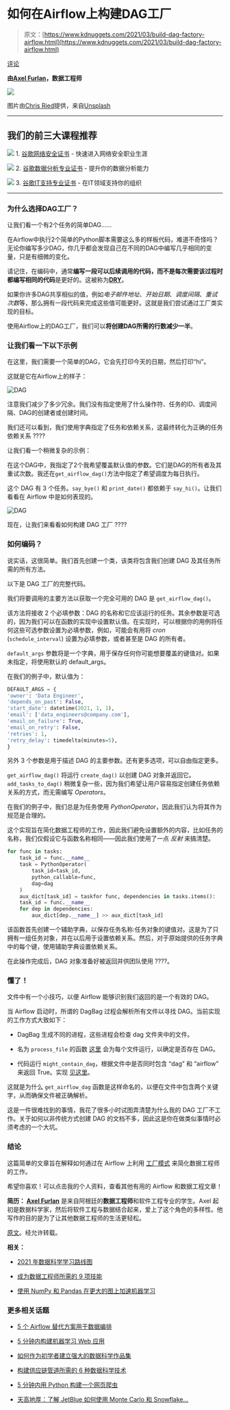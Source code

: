 # 如何在Airflow上构建DAG工厂

> 原文：[https://www.kdnuggets.com/2021/03/build-dag-factory-airflow.html](https://www.kdnuggets.com/2021/03/build-dag-factory-airflow.html)

[评论](#comments)

**由[Axel Furlan](https://www.linkedin.com/in/axelfurlan/)，数据工程师**

![](../Images/a9f359d219ec76580f36b27ce2a8d4ae.png)

图片由[Chris Ried](https://unsplash.com/@cdr6934?utm_source=medium&utm_medium=referral)提供，来自[Unsplash](https://unsplash.com/?utm_source=medium&utm_medium=referral)

* * *

## 我们的前三大课程推荐

![](../Images/0244c01ba9267c002ef39d4907e0b8fb.png) 1\. [谷歌网络安全证书](https://www.kdnuggets.com/google-cybersecurity) - 快速进入网络安全职业生涯

![](../Images/e225c49c3c91745821c8c0368bf04711.png) 2\. [谷歌数据分析专业证书](https://www.kdnuggets.com/google-data-analytics) - 提升你的数据分析能力

![](../Images/0244c01ba9267c002ef39d4907e0b8fb.png) 3\. [谷歌IT支持专业证书](https://www.kdnuggets.com/google-itsupport) - 在IT领域支持你的组织

* * *

### 为什么选择DAG工厂？

让我们看一个有2个任务的简单DAG……

在Airflow中执行2个简单的Python脚本需要这么多的样板代码，难道不奇怪吗？无论你编写多少DAG，你几乎都会发现自己在不同的DAG中编写几乎相同的变量，只是有细微的变化。

请记住，在编码中，通常**编写一段可以后续调用的代码，而不是每次需要该过程时都编写相同的代码**是更好的。这被称为[**DRY**](https://en.wikipedia.org/wiki/Don%27t_repeat_yourself)。

如果你许多DAG共享相似的值，例如*电子邮件地址*、*开始日期*、*调度间隔*、*重试次数*等，那么拥有一段代码来完成这些值可能更好。这就是我们尝试通过工厂类实现的目标。

使用Airflow上的DAG工厂，我们可以**将创建DAG所需的行数减少一半**。

### 让我们看一下以下示例

在这里，我们需要一个简单的DAG，它会先打印今天的日期，然后打印“hi”。

这就是它在Airflow上的样子：

![DAG](../Images/28ce7700d8cfbc5cdf7afda622a439ab.png)

注意我们减少了多少冗余。我们没有指定使用了什么操作符、任务的ID、调度间隔、DAG的创建者或创建时间。

我们还可以看到，我们使用字典指定了任务和依赖关系，这最终转化为正确的任务依赖关系 ????

让我们看一个稍微复杂的示例：

在这个DAG中，我指定了2个我希望覆盖默认值的参数。它们是DAG的所有者及其重试次数。我还在`get_airflow_dag()`方法中指定了希望调度为每日执行。

这个 DAG 有 3 个任务。`say_bye()` 和 `print_date()` 都依赖于 `say_hi()`。让我们看看在 Airflow 中是如何表现的。

![DAG](../Images/9a353147bdd205ed61664413027c2749.png)

现在，让我们来看看如何构建 DAG 工厂 ????

### 如何编码？

说实话，这很简单。我们首先创建一个类，该类将包含我们创建 DAG 及其任务所需的所有方法。

以下是 DAG 工厂的完整代码。

我们将要调用的主要方法以获取一个完全可用的 DAG 是 `get_airflow_dag()`。

该方法将接收 2 个必填参数：DAG 的名称和它应该运行的任务。其余参数是可选的，因为我们可以在函数的实现中设置默认值。在实现时，可以根据你的用例将任何这些可选参数设置为必填参数，例如，可能会有用将 *cron* (`schedule_interval`) 设置为必填参数，或者甚至是 DAG 的所有者。

`default_args` 参数将是一个字典，用于保存任何你可能想要覆盖的键值对。如果未指定，将使用默认的 default_args。

在我们的例子中，默认值为：

```py
DEFAULT_ARGS = {
'owner': 'Data Engineer',
'depends_on_past': False,
'start_date': datetime(2021, 1, 1),
'email': ['data_engineers@company.com'],
'email_on_failure': True,
'email_on_retry': False,
'retries': 1,
'retry_delay': timedelta(minutes=5),
}
```

另外 3 个参数是用于描述 DAG 的主要参数。还有更多选项，可以自由指定更多。

`get_airflow_dag()` 将运行 `create_dag()` 以创建 DAG 对象并返回它。`add_tasks_to_dag()` 稍微复杂一些，因为我们希望让用户容易指定创建任务依赖关系的方式，而无需编写 *Operators*。

在我们的例子中，我们总是为任务使用 *PythonOperator*，因此我们认为将其作为规范是合理的。

这个实现旨在简化数据工程师的工作，因此我们避免设置额外的内容，比如任务的名称，我们仅假设它与函数名称相同——因此我们使用了一点 *反射* 来搞清楚。

```py
for func in tasks:
    task_id = func.__name__
    task = PythonOperator(
        task_id=task_id,
        python_callable=func,
        dag=dag
    )
    aux_dict[task_id] = taskfor func, dependencies in tasks.items():
    task_id = func.__name__
    for dep in dependencies:
        aux_dict[dep.__name__] >> aux_dict[task_id]
```

该函数首先创建一个辅助字典，以保存任务名称:任务对象的键值对。这是为了只拥有一组任务对象，并在以后用于设置依赖关系。然后，对于原始提供的任务字典中的每个键，使用辅助字典设置依赖关系。

在此操作完成后，DAG 对象准备好被返回并供团队使用 ????。

### 懂了！

文件中有一个小技巧，以便 Airflow 能够识别我们返回的是一个有效的 DAG。

当 Airflow 启动时，所谓的 DagBag 过程会解析所有文件以寻找 DAG。当前实现的工作方式大致如下：

+   DagBag 生成不同的进程，这些进程会检查 dag 文件夹中的文件。

+   名为 `process_file` 的函数 [这里](https://airflow.apache.org/docs/apache-airflow/stable/_modules/airflow/models/dagbag.html) 会为每个文件运行，以确定是否存在 DAG。

+   代码运行 `might_contain_dag`，根据文件中是否同时包含 “dag” 和 “airflow” 来返回 True。实现 [见这里](https://github.com/apache/airflow/blob/c61f3d45b4a1799e92ead1532d36f232ebc4686e/airflow/utils/file.py#L198)。

这就是为什么 `get_airflow_dag` 函数是这样命名的，以便在文件中包含两个关键字，从而确保文件被正确解析。

这是一件很难找到的事情，我花了很多小时试图弄清楚为什么我的 DAG 工厂不工作。关于如何以非传统方式创建 DAG 的文档不多，因此这是你在做类似事情时必须考虑的一个大坑。

### 结论

这篇简单的文章旨在解释如何通过在 Airflow 上利用 [工厂模式](https://www.tutorialspoint.com/design_pattern/factory_pattern.htm) 来简化数据工程师的工作。

希望你喜欢！可以点击我的个人资料，查看其他有用的 Airflow 和数据工程文章！

**简历： [Axel Furlan](https://www.linkedin.com/in/axelfurlan/)** 是来自阿根廷的**数据工程师**和软件工程专业的学生。Axel 起初是数据科学家，然后将软件工程与数据结合起来，爱上了这个角色的多样性。他写作的目的是为了让其他数据工程师的生活更轻松。

[原文](https://towardsdatascience.com/how-to-build-a-dag-factory-on-airflow-9a19ab84084c)。经允许转载。

**相关：**

+   [2021 年数据科学学习路线图](/2021/02/data-science-learning-roadmap-2021.html)

+   [成为数据工程师所需的 9 项技能](/2021/03/9-skills-become-data-engineer.html)

+   [使用 NumPy 和 Pandas 在更大的图上加速机器学习](/2020/05/faster-machine-learning-larger-graphs-numpy-pandas.html)

### 更多相关话题

+   [5 个 Airflow 替代方案用于数据编排](https://www.kdnuggets.com/5-airflow-alternatives-for-data-orchestration)

+   [5 分钟内构建机器学习 Web 应用](https://www.kdnuggets.com/2022/03/build-machine-learning-web-app-5-minutes.html)

+   [如何作为初学者建立强大的数据科学作品集](https://www.kdnuggets.com/2021/10/strong-data-science-portfolio-as-beginner.html)

+   [构建供应链管道所需的 6 种数据科学技术](https://www.kdnuggets.com/2022/01/6-data-science-technologies-need-build-supply-chain-pipeline.html)

+   [5 分钟内用 Python 构建一个网页爬虫](https://www.kdnuggets.com/2022/02/build-web-scraper-python-5-minutes.html)

+   [天高地厚：了解 JetBlue 如何使用 Monte Carlo 和 Snowflake…](https://www.kdnuggets.com/2022/12/monte-carlo-jetblue-snowflake-build-trust-improve-model-accuracy.html)
